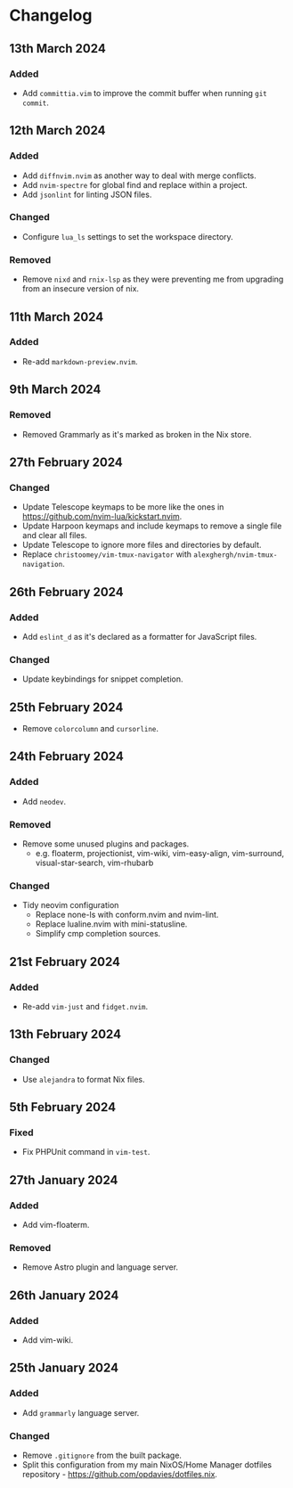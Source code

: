 # Changelog

## 13th March 2024

### Added

* Add `committia.vim` to improve the commit buffer when running `git commit`.

## 12th March 2024

### Added

* Add `diffnvim.nvim` as another way to deal with merge conflicts.
* Add `nvim-spectre` for global find and replace within a project.
* Add `jsonlint` for linting JSON files.

### Changed

* Configure `lua_ls` settings to set the workspace directory.

### Removed

* Remove `nixd` and `rnix-lsp` as they were preventing me from upgrading from an insecure version of nix.

## 11th March 2024

### Added

* Re-add `markdown-preview.nvim`.

## 9th March 2024

### Removed

* Removed Grammarly as it's marked as broken in the Nix store.

## 27th February 2024

### Changed

* Update Telescope keymaps to be more like the ones in <https://github.com/nvim-lua/kickstart.nvim>.
* Update Harpoon keymaps and include keymaps to remove a single file and clear all files.
* Update Telescope to ignore more files and directories by default.
* Replace `christoomey/vim-tmux-navigator` with `alexghergh/nvim-tmux-navigation`.

## 26th February 2024

### Added

* Add `eslint_d` as it's declared as a formatter for JavaScript files.

### Changed

* Update keybindings for snippet completion.

## 25th February 2024

* Remove `colorcolumn` and `cursorline`.

## 24th February 2024

### Added

* Add `neodev`.

### Removed

* Remove some unused plugins and packages.
  * e.g. floaterm, projectionist, vim-wiki, vim-easy-align,
    vim-surround, visual-star-search, vim-rhubarb

### Changed

* Tidy neovim configuration
  * Replace none-ls with conform.nvim and nvim-lint.
  * Replace lualine.nvim with mini-statusline.
  * Simplify cmp completion sources.

## 21st February 2024

### Added

* Re-add `vim-just` and `fidget.nvim`.

## 13th February 2024

### Changed

* Use `alejandra` to format Nix files.

## 5th February 2024

### Fixed

* Fix PHPUnit command in `vim-test`.

## 27th January 2024

### Added

* Add vim-floaterm.

### Removed

* Remove Astro plugin and language server.

## 26th January 2024

### Added

* Add vim-wiki.

## 25th January 2024

### Added

* Add `grammarly` language server.

### Changed

* Remove `.gitignore` from the built package.
* Split this configuration from my main NixOS/Home Manager dotfiles repository - <https://github.com/opdavies/dotfiles.nix>.
